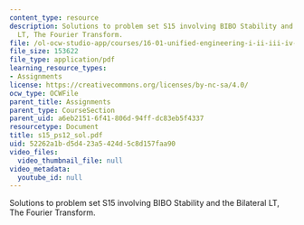 ```yaml
---
content_type: resource
description: Solutions to problem set S15 involving BIBO Stability and the Bilateral
  LT, The Fourier Transform.
file: /ol-ocw-studio-app/courses/16-01-unified-engineering-i-ii-iii-iv-fall-2005-spring-2006/52262a1bd5d423a5424d5c8d157faa90_s15_ps12_sol.pdf
file_size: 153622
file_type: application/pdf
learning_resource_types:
- Assignments
license: https://creativecommons.org/licenses/by-nc-sa/4.0/
ocw_type: OCWFile
parent_title: Assignments
parent_type: CourseSection
parent_uid: a6eb2151-6f41-806d-94ff-dc83eb5f4337
resourcetype: Document
title: s15_ps12_sol.pdf
uid: 52262a1b-d5d4-23a5-424d-5c8d157faa90
video_files:
  video_thumbnail_file: null
video_metadata:
  youtube_id: null
---
```

Solutions to problem set S15 involving BIBO Stability and the Bilateral LT, The Fourier Transform.